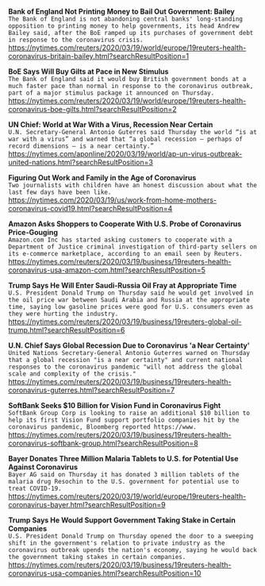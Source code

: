 **Bank of England Not Printing Money to Bail Out Government: Bailey**\
`The Bank of England is not abandoning central banks' long-standing opposition to printing money to help governments, its head Andrew Bailey said, after the BoE ramped up its purchases of government debt in response to the coronavirus crisis.`\
https://nytimes.com/reuters/2020/03/19/world/europe/19reuters-health-coronavirus-britain-bailey.html?searchResultPosition=1

**BoE Says Will Buy Gilts at Pace in New Stimulus**\
`The Bank of England said it would buy British government bonds at a much faster pace than normal in response to the coronavirus outbreak, part of a major stimulus package it announced on Thursday.`\
https://nytimes.com/reuters/2020/03/19/world/europe/19reuters-health-coronavirus-boe-gilts.html?searchResultPosition=2

**UN Chief: World at War With a Virus, Recession Near Certain**\
`U.N. Secretary-General Antonio Guterres said Thursday the world “is at war with a virus” and warned that “a global recession — perhaps of record dimensions — is a near certainty.”`\
https://nytimes.com/aponline/2020/03/19/world/ap-un-virus-outbreak-united-nations.html?searchResultPosition=3

**Figuring Out Work and Family in the Age of Coronavirus**\
`Two journalists with children have an honest discussion about what the last few days have been like.`\
https://nytimes.com/2020/03/19/us/work-from-home-mothers-coronavirus-covid19.html?searchResultPosition=4

**Amazon Asks Shoppers to Cooperate With U.S. Probe of Coronavirus Price-Gouging**\
`Amazon.com Inc has started asking customers to cooperate with a Department of Justice criminal investigation of third-party sellers on its e-commerce marketplace, according to an email seen by Reuters.`\
https://nytimes.com/reuters/2020/03/19/business/19reuters-health-coronavirus-usa-amazon-com.html?searchResultPosition=5

**Trump Says He Will Enter Saudi-Russia Oil Fray at Appropriate Time**\
`U.S. President Donald Trump on Thursday said he would get involved in the oil price war between Saudi Arabia and Russia at the appropriate time, saying low gasoline prices were good for U.S. consumers even as they were hurting the industry.`\
https://nytimes.com/reuters/2020/03/19/business/19reuters-global-oil-trump.html?searchResultPosition=6

**U.N. Chief Says Global Recession Due to Coronavirus 'a Near Certainty'**\
`United Nations Secretary-General Antonio Guterres warned on Thursday that a global recession "is a near certainty" and current national responses to the coronavirus pandemic "will not address the global scale and complexity of the crisis."`\
https://nytimes.com/reuters/2020/03/19/business/19reuters-health-coronavirus-guterres.html?searchResultPosition=7

**SoftBank Seeks $10 Billion for Vision Fund in Coronavirus Fight**\
`SoftBank Group Corp is looking to raise an additional $10 billion to help its first Vision Fund support portfolio companies hit by the coronavirus pandemic, Bloomberg reported https://www.`\
https://nytimes.com/reuters/2020/03/19/business/19reuters-health-coronavirus-softbank-group.html?searchResultPosition=8

**Bayer Donates Three Million Malaria Tablets to U.S. for Potential Use Against Coronavirus**\
`Bayer AG said on Thursday it has donated 3 million tablets of the malaria drug Resochin to the U.S. government for potential use to treat COVID-19.`\
https://nytimes.com/reuters/2020/03/19/world/europe/19reuters-health-coronavirus-bayer.html?searchResultPosition=9

**Trump Says He Would Support Government Taking Stake in Certain Companies**\
`U.S. President Donald Trump on Thursday opened the door to a sweeping shift in the government's relation to private industry as the coronavirus outbreak upends the nation's economy, saying he would back the government taking stakes in certain companies. `\
https://nytimes.com/reuters/2020/03/19/business/19reuters-health-coronavirus-usa-companies.html?searchResultPosition=10

